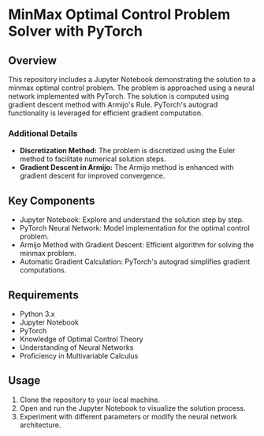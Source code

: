 # MinMax Optimal Control Problem Solver with PyTorch

## Overview
This repository includes a Jupyter Notebook demonstrating the solution to a minmax optimal control problem. The problem is approached using a neural network implemented with PyTorch. The solution is computed using gradient descent method with Armijo's Rule. PyTorch's autograd functionality is leveraged for efficient gradient computation.

### Additional Details
- **Discretization Method:** The problem is discretized using the Euler method to facilitate numerical solution steps.
- **Gradient Descent in Armijo:** The Armijo method is enhanced with gradient descent for improved convergence.

## Key Components
- Jupyter Notebook: Explore and understand the solution step by step.
- PyTorch Neural Network: Model implementation for the optimal control problem.
- Armijo Method with Gradient Descent: Efficient algorithm for solving the minmax problem.
- Automatic Gradient Calculation: PyTorch's autograd simplifies gradient computations.

## Requirements
- Python 3.x
- Jupyter Notebook
- PyTorch
- Knowledge of Optimal Control Theory
- Understanding of Neural Networks
- Proficiency in Multivariable Calculus

## Usage
1. Clone the repository to your local machine.
2. Open and run the Jupyter Notebook to visualize the solution process.
3. Experiment with different parameters or modify the neural network architecture.


